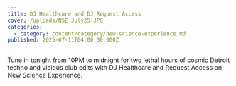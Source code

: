 ```yaml
---
title: DJ Healthcare and DJ Request Access
cover: /uploads/NSE July25.JPG
categories:
  - category: content/category/new-science-experience.md
published: 2025-07-11T04:00:00.000Z
---
```


Tune in tonight from 10PM to midnight for two lethal hours of cosmic Detroit techno and vicious club edits with DJ Healthcare and Request Access on New Science Experience.
